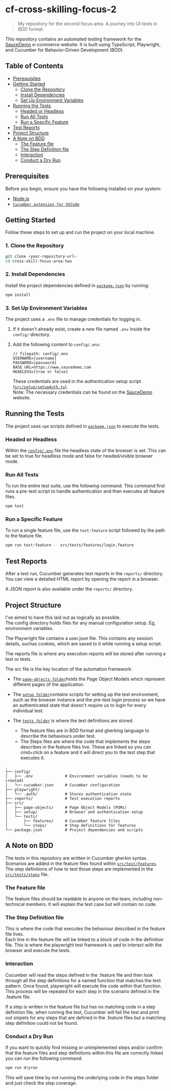 # cf-cross-skilling-focus-2

> My repository for the second focus area. A journey into UI tests in BDD format.

This repository contains an automated testing framework for the [SauceDemo](https://www.saucedemo.com/) e-commerce website. It is built using TypeScript, Playwright, and Cucumber for Behavior-Driven Development (BDD).

## Table of Contents

- [Prerequisites](#prerequisites)
- [Getting Started](#getting-started)
    - [Clone the Repository](#1-clone-the-repository)
    - [Install Dependencies](#2-install-dependencies)
    - [Set Up Environment Variables](#3-set-up-environment-variables)
- [Running the Tests](#running-the-tests)
    - [Headed or Headless](#headed-or-headless)
    - [Run All Tests](#run-all-tests)
    - [Run a Specific Feature](#run-a-specific-feature)
- [Test Reports](#test-reports)
- [Project Structure](#project-structure)
- [A Note on BDD](#a-note-on-bdd)
    - [The Feature file](#the-feature-file)
    - [The Step Definition file](#the-step-definition-file)
    - [Interaction](#interaction)
    - [Conduct a Dry Run](#conduct-a-dry-run)

## Prerequisites

Before you begin, ensure you have the following installed on your system:
*   [Node.js](https://nodejs.org/)
*   [`Cucumber extension for VSCode`](https://marketplace.visualstudio.com/items?itemName=CucumberOpen.cucumber-official)

## Getting Started

Follow these steps to set up and run the project on your local machine.

### 1. Clone the Repository

```sh
git clone <your-repository-url>
cd cross-skill-focus-area-two
```

### 2. Install Dependencies

Install the project dependencies defined in [`package.json`](package.json) by running:

```sh
npm install
```

### 3. Set Up Environment Variables

The project uses a `.env` file to manage credentials for logging in.

1.  If it doesn't already exist, create a new file named `.env` inside the `config/` directory.
2.  Add the following content to `config/.env`:

    ```env
    // filepath: config/.env
    USERNAME=[username]
    PASSWORD=[password]
    BASE_URL=https://www.saucedemo.com
    HEADLESS=[true or false]
    ```

    These credentials are used in the authentication setup script ([`src/setup/setupAuth.ts`](src/setup/setupAuth.ts)).<br>
    Note: The necessary credentials can be found on the [SauceDemo](https://www.saucedemo.com/) website.

## Running the Tests

The project uses `npm` scripts defined in [`package.json`](package.json) to execute the tests.

### Headed or Headless

Within the [`config/.env`](config/env.ts) file the headless state of the browser is set. This can be set to true for headless mode and false for headed/visible browser mode.


### Run All Tests

To run the entire test suite, use the following command. This command first runs a pre-test script to handle authentication and then executes all feature files.

```sh
npm test
```

### Run a Specific Feature

To run a single feature file, use the `test:feature` script followed by the path to the feature file.

```sh
npm run test:feature -- src/tests/features/login.feature
```

## Test Reports

After a test run, Cucumber generates test reports in the `reports/` directory. You can view a detailed HTML report by opening the report in a browser. 

A JSON report is also available under the `reports/` directory. 

## Project Structure

I've aimed to have this laid out as logically as possible.<br> 
The config directory holds files for any manual configuration setup. Eg, environment variables.<br>

The Playwright file contains a user.json file. This contains any session details, suchas cookies, which are saved to it while running a setup script.<br>

The reports file is where any execution reports will be stored after running a test or tests.<br>

The src file is the key location of the automation framework:
- The [`page-objects folder`](src/page-objects)holds the Page Object Models which represent different pages of the application.

- The [`setup folder`](src/setup)contains scripts for setting up the test environment, such as the browser instance and the pre-test login process so we have an authenticated state that doesn't require us to login for every individual test.

- The [`tests folder`](src/tests) is where the test definitions are stored.
   - The feature files are in BDD format and gherking language to describe the behaviours under test.
   - The Steps files are where the code that implements the steps describes in the feature files live. These are linked so you can cmd+click on a feature and it will direct you to the test step that executes it.

```
.
├── config/
│   ├── .env              # Environment variables (needs to be created)
│   └── cucumber.json     # Cucumber configuration
├── playwright/
│   └── .auth/            # Stores authentication state
├── reports/              # Test execution reports
├── src/
│   ├── page-objects/     # Page Object Models (POMs)
│   ├── setup/            # Browser and authentication setup
│   └── tests/
│       ├── features/     # Cucumber feature files
│       └── steps/        # Step definitions for features
└── package.json          # Project dependencies and scripts
```

## A Note on BDD
The tests in this repository are written in Cucumber gherkin syntax.
Scenarios are added in the feature files found within [`src/test/features`](src/test/features).<br>
The step definitions of how to test those steps are implemented in the [`src/tests/steps`](src/tests/steps) file.

### The Feature file
The feature files should be readable to anyone on the team, including non-technical members. It will explain the test case but will contain no code.

### The Step Definition file
This is where the code that executes the behaviour described in the feature file lives.<br>
Each line in the feature file will be linked to a block of code in the definition file. This is where the playwright test framework is ued to interact with the browser and execute the tests.

### Interaction
Cucumber will read the steps defined in the .feature file and then look through all the step definitions for a named function that matches the text pattern.
Once found, playwright will execute the code within that function. This process will be repeated for each step in the scenario defined in the .feature file.

If a step is written in the feature file but has no matching code in a step definition file, when running the test, Cucumber will fail the test and print out snipets for any steps that are defined in the .feature files but a matching step definition could not be found. 

### Conduct a Dry Run
If you want to quickly find missing or unimplemented steps and/or confirm that the feature files and step definitions within this file are correctly linked you can run the following command:

```sh
npm run dryrun
```
This will save time by not running the underlying code in the steps folder and just check the step coverage.